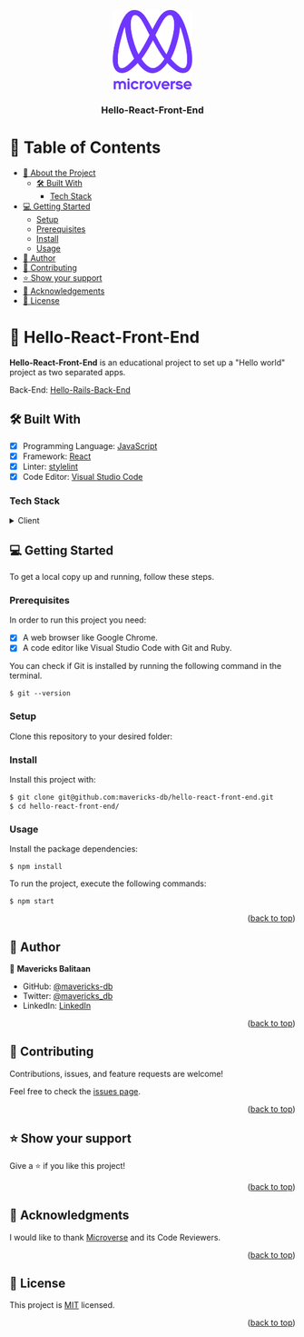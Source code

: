 <a name="readme-top"></a>

<div align="center">
  <img src="murple_logo.png" alt="logo" width="140"  height="auto" />
  <br/>
  <h3><b>Hello-React-Front-End</b></h3>
</div>

# 📗 Table of Contents

- [📖 About the Project](#about-project)
  - [🛠 Built With](#built-with)
    - [Tech Stack](#tech-stack)
- [💻 Getting Started](#getting-started)
  - [Setup](#setup)
  - [Prerequisites](#prerequisites)
  - [Install](#install)
  - [Usage](#usage)
- [👥 Author](#author)
- [🤝 Contributing](#contributing)
- [⭐️ Show your support](#support)
- [🙏 Acknowledgements](#acknowledgements)
- [📝 License](#license)

# 📖 Hello-React-Front-End <a name="about-project"></a>

**Hello-React-Front-End** is an educational project to set up a "Hello world" project as two separated apps.

Back-End: [Hello-Rails-Back-End](https://github.com/mavericks-db/hello-rails-back-end)

## 🛠 Built With <a name="built-with"></a>
- [x] Programming Language: [JavaScript](https://developer.mozilla.org/en-US/docs/Web/JavaScript)
- [x] Framework: [React](https://reactjs.org/)
- [x] Linter: [stylelint](https://stylelint.io/)
- [x] Code Editor: [Visual Studio Code](https://code.visualstudio.com/)

### Tech Stack <a name="tech-stack"></a>

<details>
  <summary>Client</summary>
  <ul>
    <li><a href="https://reactjs.org/">React.js</a></li>
  </ul>
</details>

## 💻 Getting Started <a name="getting-started"></a>

To get a local copy up and running, follow these steps.

### Prerequisites

In order to run this project you need:

- [x] A web browser like Google Chrome.
- [x] A code editor like Visual Studio Code with Git and Ruby.

You can check if Git is installed by running the following command in the terminal.
```
$ git --version
```

### Setup

Clone this repository to your desired folder:

### Install

Install this project with:

```
$ git clone git@github.com:mavericks-db/hello-react-front-end.git
$ cd hello-react-front-end/
```

### Usage

Install the package dependencies:
```
$ npm install
```

To run the project, execute the following commands:

```
$ npm start
```

<p align="right">(<a href="#readme-top">back to top</a>)</p>

## 👥 Author <a name="author"></a>

👤 **Mavericks Balitaan**

- GitHub: [@mavericks-db](https://github.com/mavericks-db)
- Twitter: [@mavericks_db](https://twitter.com/mavericks_db)
- LinkedIn: [LinkedIn](https://www.linkedin.com/in/mavericks-db/)

<p align="right">(<a href="#readme-top">back to top</a>)</p>

## 🤝 Contributing <a name="contributing"></a>

Contributions, issues, and feature requests are welcome!

Feel free to check the [issues page](../../issues/).

<p align="right">(<a href="#readme-top">back to top</a>)</p>


## ⭐️ Show your support <a name="support"></a>

Give a ⭐️ if you like this project!

<p align="right">(<a href="#readme-top">back to top</a>)</p>

## 🙏 Acknowledgments <a name="acknowledgements"></a>

I would like to thank [Microverse](https://www.microverse.org/) and its Code Reviewers.

<p align="right">(<a href="#readme-top">back to top</a>)</p>

## 📝 License <a name="license"></a>

This project is [MIT](./MIT.md) licensed.

<p align="right">(<a href="#readme-top">back to top</a>)</p>
